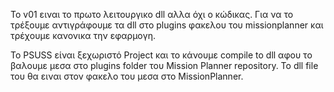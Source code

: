 To v01 ειναι το πρωτο λειτουργικο dll αλλα όχι ο κώδικας.
Για να το τρέξουμε αντιγράφουμε τα dll στο plugins φακελου του missionplanner και τρέχουμε κανονικα την εφαρμογη.

To PSUSS είναι ξεχωριστό Project και το κάνουμε compile to dll αφου το βαλουμε μεσα στο plugins folder του Mission Planner repository. Το dll file του θα ειναι στον φακελο του μεσα στο MissionPlanner. 
